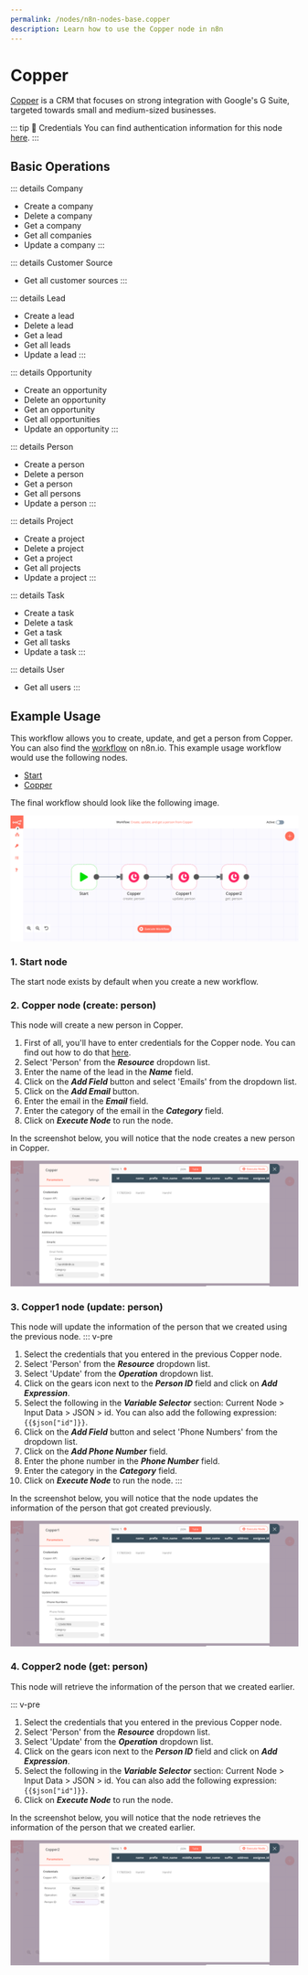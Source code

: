 ```yaml
---
permalink: /nodes/n8n-nodes-base.copper
description: Learn how to use the Copper node in n8n
---
```


# Copper

[Copper](https://www.copper.com/) is a CRM that focuses on strong integration with Google's G Suite, targeted towards small and medium-sized businesses.

::: tip 🔑 Credentials
You can find authentication information for this node [here](../../../credentials/Copper/README.md).
:::

## Basic Operations

::: details Company
- Create a company
- Delete a company
- Get a company
- Get all companies
- Update a company
:::

::: details Customer Source
- Get all customer sources
:::

::: details Lead
- Create a lead
- Delete a lead
- Get a lead
- Get all leads
- Update a lead
:::

::: details Opportunity
- Create an opportunity
- Delete an opportunity
- Get an opportunity
- Get all opportunities
- Update an opportunity
:::

::: details Person
- Create a person
- Delete a person
- Get a person
- Get all persons
- Update a person
:::

::: details Project
- Create a project
- Delete a project
- Get a project
- Get all projects
- Update a project
:::

::: details Task
- Create a task
- Delete a task
- Get a task
- Get all tasks
- Update a task
:::

::: details User
- Get all users
:::

## Example Usage

This workflow allows you to create, update, and get a person from Copper. You can also find the [workflow](https://n8n.io/workflows/1021) on n8n.io. This example usage workflow would use the following nodes.
- [Start](../../core-nodes/Start/README.md)
- [Copper]()

The final workflow should look like the following image.

![A workflow with the Copper node](./workflow.png)

### 1. Start node

The start node exists by default when you create a new workflow.

### 2. Copper node (create: person)

This node will create a new person in Copper.

1. First of all, you'll have to enter credentials for the Copper node. You can find out how to do that [here](../../../credentials/Copper/README.md).
2. Select 'Person' from the ***Resource*** dropdown list.
3. Enter the name of the lead in the ***Name*** field.
4. Click on the ***Add Field*** button and select 'Emails' from the dropdown list.
5. Click on the ***Add Email*** button.
6. Enter the email in the ***Email*** field.
7. Enter the category of the email in the ***Category*** field.
8. Click on ***Execute Node*** to run the node.

In the screenshot below, you will notice that the node creates a new person in Copper.

![Using the Copper node to create a new person](./Copper_node.png)


### 3. Copper1 node (update: person)

This node will update the information of the person that we created using the previous node.
::: v-pre
1. Select the credentials that you entered in the previous Copper node.
2. Select 'Person' from the ***Resource*** dropdown list.
3. Select 'Update' from the ***Operation*** dropdown list.
4. Click on the gears icon next to the ***Person ID*** field and click on ***Add Expression***.
5. Select the following in the ***Variable Selector*** section: Current Node > Input Data > JSON > id. You can also add the following expression: `{{$json["id"]}}`.
6. Click on the ***Add Field*** button and select 'Phone Numbers' from the dropdown list.
7. Click on the ***Add Phone Number*** field.
8. Enter the phone number in the ***Phone Number*** field.
9. Enter the category in the ***Category*** field.
10. Click on ***Execute Node*** to run the node.
:::

In the screenshot below, you will notice that the node updates the information of the person that got created previously.

![Using the Copper node to update the information of a person](./Copper1_node.png)

### 4. Copper2 node (get: person)

This node will retrieve the information of the person that we created earlier.

::: v-pre
1. Select the credentials that you entered in the previous Copper node.
2. Select 'Person' from the ***Resource*** dropdown list.
3. Select 'Update' from the ***Operation*** dropdown list.
4. Click on the gears icon next to the ***Person ID*** field and click on ***Add Expression***.
5. Select the following in the ***Variable Selector*** section: Current Node > Input Data > JSON > id. You can also add the following expression: `{{$json["id"]}}`.
6. Click on ***Execute Node*** to run the node.

In the screenshot below, you will notice that the node retrieves the information of the person that we created earlier.

![Using the Copper node to retrieve the information of a person](./Copper2_node.png)
